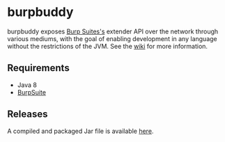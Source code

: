 burpbuddy
=========

burpbuddy exposes [Burp Suites's](http://portswigger.net/burp/) extender API over the network through various mediums, with the goal of enabling development in any language without the restrictions of the JVM. See the [wiki](https://github.com/tomsteele/burpbuddy/wiki) for more information.

## Requirements
- Java 8
- [BurpSuite](http://portswigger.net/burp/)

## Releases
A compiled and packaged Jar file is available [here](https://github.com/tomsteele/burpbuddy/releases/download/v2.1.0/burpbuddy-2.1.0.jar).
